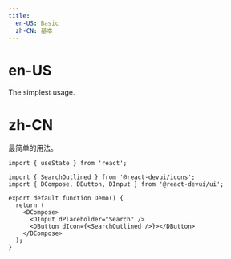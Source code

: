```yaml
---
title:
  en-US: Basic
  zh-CN: 基本
---
```


# en-US

The simplest usage.

# zh-CN

最简单的用法。

```tsx
import { useState } from 'react';

import { SearchOutlined } from '@react-devui/icons';
import { DCompose, DButton, DInput } from '@react-devui/ui';

export default function Demo() {
  return (
    <DCompose>
      <DInput dPlaceholder="Search" />
      <DButton dIcon={<SearchOutlined />}></DButton>
    </DCompose>
  );
}
```
